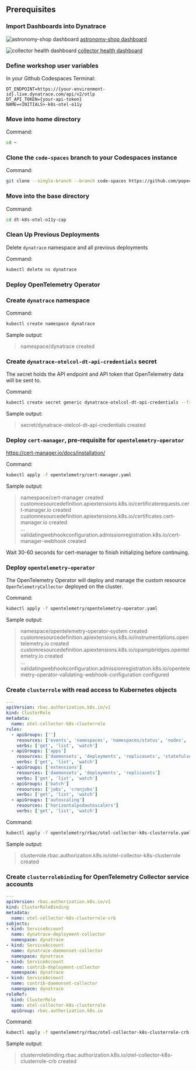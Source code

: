 ## Prerequisites

### Import Dashboards into Dynatrace

![astronomy-shop dashboard](../../../assets/images/capstone-dt_astronomy_shop_dashboard.png)
[astronomy-shop dashboard](https://github.com/popecruzdt/dt-k8s-otel-o11y-cap/blob/code-spaces/dt-k8s-otel-o11y-cap_dt_dashboard.json)

![collector health dashboard](../../../assets/images/capstone-dt_collector_health_dashboard.png)
[collector health dashboard](https://github.com/popecruzdt/dt-k8s-otel-o11y-cap/blob/code-spaces/OpenTelemetry_Collector_[IsItObservable]_dt_dashboard.json)

### Define workshop user variables
In your Github Codespaces Terminal:
```
DT_ENDPOINT=https://{your-environment-id}.live.dynatrace.com/api/v2/otlp
DT_API_TOKEN={your-api-token}
NAME=<INITIALS>-k8s-otel-o11y
```

### Move into home directory
Command:
```sh
cd ~
```

### Clone the `code-spaces` branch to your Codespaces instance
Command:
```sh
git clone --single-branch --branch code-spaces https://github.com/popecruzdt/dt-k8s-otel-o11y-cap.git
```

### Move into the base directory
Command:
```sh
cd dt-k8s-otel-o11y-cap
```

### Clean Up Previous Deployments
Delete `dynatrace` namespace and all previous deployments

Command:
```sh
kubectl delete ns dynatrace
```

### Deploy OpenTelemetry Operator

### Create `dynatrace` namespace
Command:
```sh
kubectl create namespace dynatrace
```
Sample output:
> namespace/dynatrace created

### Create `dynatrace-otelcol-dt-api-credentials` secret

The secret holds the API endpoint and API token that OpenTelemetry data will be sent to.

Command:
```sh
kubectl create secret generic dynatrace-otelcol-dt-api-credentials --from-literal=DT_ENDPOINT=$DT_ENDPOINT --from-literal=DT_API_TOKEN=$DT_API_TOKEN -n dynatrace
```
Sample output:
> secret/dynatrace-otelcol-dt-api-credentials created

### Deploy `cert-manager`, pre-requisite for `opentelemetry-operator`
https://cert-manager.io/docs/installation/

Command:
```sh
kubectl apply -f opentelemetry/cert-manager.yaml
```
Sample output:
> namespace/cert-manager created\
> customresourcedefinition.apiextensions.k8s.io/certificaterequests.cert-manager.io created\
> customresourcedefinition.apiextensions.k8s.io/certificates.cert-manager.io created\
> ...\
> validatingwebhookconfiguration.admissionregistration.k8s.io/cert-manager-webhook created

Wait 30-60 seconds for cert-manager to finish initializing before continuing.

### Deploy `opentelemetry-operator`

The OpenTelemetry Operator will deploy and manage the custom resource `OpenTelemetryCollector` deployed on the cluster.

Command:
```sh
kubectl apply -f opentelemetry/opentelemetry-operator.yaml
```
Sample output:
> namespace/opentelemetry-operator-system created\
> customresourcedefinition.apiextensions.k8s.io/instrumentations.opentelemetry.io created\
> customresourcedefinition.apiextensions.k8s.io/opampbridges.opentelemetry.io created\
> ...\
> validatingwebhookconfiguration.admissionregistration.k8s.io/opentelemetry-operator-validating-webhook-configuration configured

### Create `clusterrole` with read access to Kubernetes objects
```yaml
---
apiVersion: rbac.authorization.k8s.io/v1
kind: ClusterRole
metadata:
  name: otel-collector-k8s-clusterrole
rules:
  - apiGroups: ['']
    resources: ['events', 'namespaces', 'namespaces/status', 'nodes', 'nodes/spec', 'nodes/stats', 'nodes/proxy', 'pods', 'pods/status', 'replicationcontrollers', 'replicationcontrollers/status', 'resourcequotas', 'services']
    verbs: ['get', 'list', 'watch']
  - apiGroups: ['apps']
    resources: ['daemonsets', 'deployments', 'replicasets', 'statefulsets']
    verbs: ['get', 'list', 'watch']
  - apiGroups: ['extensions']
    resources: ['daemonsets', 'deployments', 'replicasets']
    verbs: ['get', 'list', 'watch']
  - apiGroups: ['batch']
    resources: ['jobs', 'cronjobs']
    verbs: ['get', 'list', 'watch']
  - apiGroups: ['autoscaling']
    resources: ['horizontalpodautoscalers']
    verbs: ['get', 'list', 'watch']
```
Command:
```sh
kubectl apply -f opentelemetry/rbac/otel-collector-k8s-clusterrole.yaml
```
Sample output:
> clusterrole.rbac.authorization.k8s.io/otel-collector-k8s-clusterrole created

### Create `clusterrolebinding` for OpenTelemetry Collector service accounts
```yaml
---
apiVersion: rbac.authorization.k8s.io/v1
kind: ClusterRoleBinding
metadata:
  name: otel-collector-k8s-clusterrole-crb
subjects:
- kind: ServiceAccount
  name: dynatrace-deployment-collector
  namespace: dynatrace
- kind: ServiceAccount
  name: dynatrace-daemonset-collector
  namespace: dynatrace
- kind: ServiceAccount
  name: contrib-deployment-collector
  namespace: dynatrace
- kind: ServiceAccount
  name: contrib-daemonset-collector
  namespace: dynatrace
roleRef:
  kind: ClusterRole
  name: otel-collector-k8s-clusterrole
  apiGroup: rbac.authorization.k8s.io
```
Command:
```sh
kubectl apply -f opentelemetry/rbac/otel-collector-k8s-clusterrole-crb.yaml
```
Sample output:
> clusterrolebinding.rbac.authorization.k8s.io/otel-collector-k8s-clusterrole-crb created